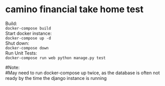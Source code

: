 # camino financial take home test

 Build:  
 `docker-compose build`  
 Start docker instance:  
 `docker-compose up -d`  
 Shut down:  
 `docker-compose down`  
 Run Unit Tests:  
 `docker-compose run web python manage.py test`  

 #Note:  
 #May need to run docker-compose up twice, as the database is often not ready by the time the django instance is running
